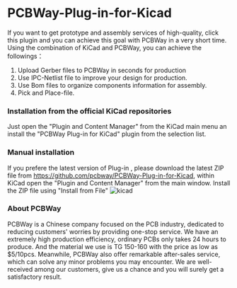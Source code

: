 # PCBWay-Plug-in-for-Kicad

If you want to get prototype and assembly services of high-quality, click this plugin and you can achieve this goal with PCBWay in a very short time.
Using the combination of KiCad and PCBWay, you can achieve the followings：

1.	Upload Gerber files to PCBWay in seconds for production
2.	Use IPC-Netlist file to improve your design for production.
3.	Use Bom files to organize components information for assembly.
4.	Pick and Place-file.

### Installation from the official KiCad repositories
Just open the "Plugin and Content Manager" from the KiCad main menu an install the "PCBWay Plug-in for KiCad" plugin from the selection list.


### Manual installation
If you prefere the latest version of Plug-in , please download the latest ZIP file from https://github.com/pcbway/PCBWay-Plug-in-for-Kicad, within KiCad open the "Plugin and Content Manager" from the main window. Install the ZIP file using "Install from File" 
![kicad](https://user-images.githubusercontent.com/20063837/160793770-61cc231c-29a8-441b-bded-838111f75989.png)

### About PCBWay
PCBWay is a Chinese company focused on the PCB industry, dedicated to reducing customers' worries by providing one-stop service. We have an extremely high production efficiency, ordinary PCBs only takes 24 hours to produce. And the material we use is TG 150-160 with the price as low as $5/10pcs. Meanwhile, PCBWay also offer remarkable after-sales service, which can solve any minor problems you may encounter. We are well-received among our customers, give us a chance and you will surely get a satisfactory result.








